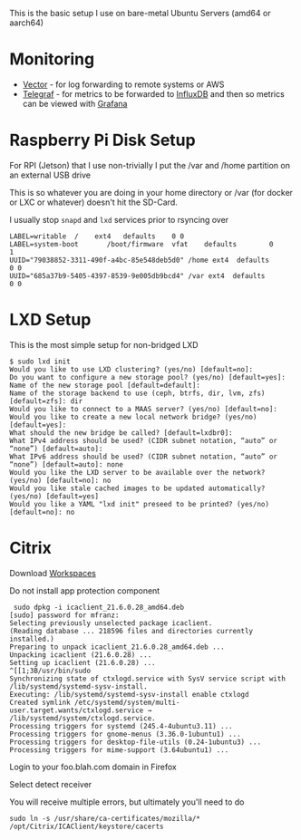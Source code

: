 This is the basic setup I use on bare-metal Ubuntu Servers (amd64 or aarch64)

# Monitoring
- [Vector](https://vector.dev/releases/0.11.1/download/) - for log forwarding to remote systems or AWS
- [Telegraf](https://github.com/influxdata/telegraf/releases) - for metrics to be forwarded to [InfluxDB](https://www.influxdata.com/get-influxdb/) and then so metrics can be viewed with [Grafana](https://grafana.com/grafana/download)

# Raspberry Pi Disk Setup

For RPI (Jetson) that I use non-trivially I put the /var and /home partition on an external USB drive

This is so whatever you are doing in your home directory or /var (for docker or LXC or whatever) doesn't hit the SD-Card. 

I usually stop `snapd` and `lxd` services  prior to rsyncing over

```
LABEL=writable	/	 ext4	defaults	0 0
LABEL=system-boot       /boot/firmware  vfat    defaults        0       1
UUID="79038852-3311-490f-a4bc-85e548deb5d0" /home ext4  defaults        0 0
UUID="685a37b9-5405-4397-8539-9e005db9bcd4" /var ext4  defaults        0 0
```

# LXD Setup 

This is the most simple setup for non-bridged LXD

```
$ sudo lxd init
Would you like to use LXD clustering? (yes/no) [default=no]: 
Do you want to configure a new storage pool? (yes/no) [default=yes]: 
Name of the new storage pool [default=default]: 
Name of the storage backend to use (ceph, btrfs, dir, lvm, zfs) [default=zfs]: dir
Would you like to connect to a MAAS server? (yes/no) [default=no]: 
Would you like to create a new local network bridge? (yes/no) [default=yes]: 
What should the new bridge be called? [default=lxdbr0]: 
What IPv4 address should be used? (CIDR subnet notation, “auto” or “none”) [default=auto]: 
What IPv6 address should be used? (CIDR subnet notation, “auto” or “none”) [default=auto]: none
Would you like the LXD server to be available over the network? (yes/no) [default=no]: no
Would you like stale cached images to be updated automatically? (yes/no) [default=yes] 
Would you like a YAML "lxd init" preseed to be printed? (yes/no) [default=no]: no
```
# Citrix

Download [Workspaces](https://www.citrix.com/downloads/workspace-app/linux/workspace-app-for-linux-latest.html)

Do not install app protection component

```
 sudo dpkg -i icaclient_21.6.0.28_amd64.deb 
[sudo] password for mfranz: 
Selecting previously unselected package icaclient.
(Reading database ... 218596 files and directories currently installed.)
Preparing to unpack icaclient_21.6.0.28_amd64.deb ...
Unpacking icaclient (21.6.0.28) ...
Setting up icaclient (21.6.0.28) ...
^[[1;3B/usr/bin/sudo
Synchronizing state of ctxlogd.service with SysV service script with /lib/systemd/systemd-sysv-install.
Executing: /lib/systemd/systemd-sysv-install enable ctxlogd
Created symlink /etc/systemd/system/multi-user.target.wants/ctxlogd.service → /lib/systemd/system/ctxlogd.service.
Processing triggers for systemd (245.4-4ubuntu3.11) ...
Processing triggers for gnome-menus (3.36.0-1ubuntu1) ...
Processing triggers for desktop-file-utils (0.24-1ubuntu3) ...
Processing triggers for mime-support (3.64ubuntu1) ...
```

Login to your foo.blah.com domain in Firefox

Select detect receiver

You will receive multiple errors, but ultimately you'll need to do

```
sudo ln -s /usr/share/ca-certificates/mozilla/* /opt/Citrix/ICAClient/keystore/cacerts
```

